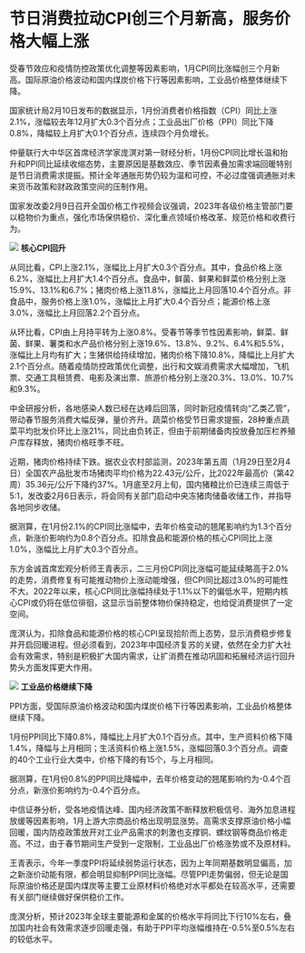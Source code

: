 # 节日消费拉动CPI创三个月新高，服务价格大幅上涨

受春节效应和疫情防控政策优化调整等因素影响，1月CPI同比涨幅创三个月新高。国际原油价格波动和国内煤炭价格下行等因素影响，工业品价格整体继续下降。

国家统计局2月10日发布的数据显示，1月份消费者价格指数（CPI）同比上涨2.1%，涨幅较去年12月扩大0.3个百分点；工业品出厂价格（PPI）同比下降0.8%，降幅较上月扩大0.1个百分点，连续四个月负增长。

仲量联行大中华区首席经济学家庞溟对第一财经分析，1月份CPI同比增长温和抬升和PPI同比延续收缩态势，主要原因是基数效应、季节因素叠加需求端回暖特别是节日消费需求提振。预计全年通胀形势仍较为温和可控，不必过度强调通胀对未来货币政策和财政政策空间的压制作用。

国家发改委2月9日召开全国价格工作视频会议强调，2023年各级价格主管部门要以稳物价为重点，强化市场保供稳价、深化重点领域价格改革、规范价格和收费行为。

![](https://inews.gtimg.com/newsapp_bt/0/15655548131/1000)
**核心CPI回升**

从同比看，CPI上涨2.1%，涨幅比上月扩大0.3个百分点。其中，食品价格上涨6.2%，涨幅比上月扩大1.4个百分点。食品中，鲜菌、鲜果和鲜菜价格分别上涨15.9%、13.1%和6.7%；猪肉价格上涨11.8%，涨幅比上月回落10.4个百分点。非食品中，服务价格上涨1.0%，涨幅比上月扩大0.4个百分点；能源价格上涨3.0%，涨幅比上月回落2.2个百分点。

从环比看，CPI由上月持平转为上涨0.8%。受春节等季节性因素影响，鲜菜、鲜菌、鲜果、薯类和水产品价格分别上涨19.6%、13.8%、9.2%、6.4%和5.5%，涨幅比上月均有扩大；生猪供给持续增加，猪肉价格下降10.8%，降幅比上月扩大2.1个百分点。随着疫情防控政策优化调整，出行和文娱消费需求大幅增加，飞机票、交通工具租赁费、电影及演出票、旅游价格分别上涨20.3%、13.0%、10.7%和9.3%。

中金研报分析，各地感染人数已经在达峰后回落，同时新冠疫情转向“乙类乙管”，带动春节服务消费大幅反弹，量价齐升。蔬菜价格受节日需求提振，28种重点蔬菜平均批发价环比上涨21%，同比由负转正，但由于前期储备肉投放叠加压栏养殖户库存释放，猪肉价格旺季不旺。

近期，猪肉价格持续下跌。据农业农村部监测，2023年第五周（1月29日至2月4日）全国农产品批发市场猪肉平均价格为22.43元/公斤，比2022年最高价（第42周）35.36元/公斤下降约37%。1月底至2月上旬，国内猪粮比价已连续三周低于5∶1，发改委2月6日表示，将会同有关部门启动中央冻猪肉储备收储工作，并指导各地同步收储。

据测算，在1月份2.1%的CPI同比涨幅中，去年价格变动的翘尾影响约为1.3个百分点，新涨价影响约为0.8个百分点。扣除食品和能源价格的核心CPI同比上涨1.0%，涨幅比上月扩大0.3个百分点。

东方金诚首席宏观分析师王青表示，二三月份CPI同比涨幅可能延续略高于2.0%的走势，消费修复有可能推动物价上涨动能增强，但CPI同比超过3.0%的可能性不大。2022年以来，核心CPI同比涨幅持续处于1.1%以下的偏低水平，短期内核心CPI或仍将在低位徘徊，这显示当前整体物价保持稳定，也给促消费提供了一定空间。

庞溟认为，扣除食品和能源价格的核心CPI呈现拾阶而上态势，显示消费稳步修复并开启回暖进程。但必须看到，2023年中国经济复苏的关键，依然在全力扩大社会有效需求，特别是积极扩大国内需求，让扩消费在推动巩固和拓展经济运行回升势头方面发挥更大作用。

![](https://inews.gtimg.com/newsapp_bt/0/15655548135/1000)
**工业品价格继续下降**

PPI方面，受国际原油价格波动和国内煤炭价格下行等因素影响，工业品价格整体继续下降。

1月份PPI同比下降0.8%，降幅比上月扩大0.1个百分点。其中，生产资料价格下降1.4%，降幅与上月相同；生活资料价格上涨1.5%，涨幅回落0.3个百分点。调查的40个工业行业大类中，价格下降的有15个，与上月相同。

据测算，在1月份0.8%的PPI同比降幅中，去年价格变动的翘尾影响约为-0.4个百分点，新涨价影响约为-0.4个百分点。

中信证券分析，受各地疫情达峰、国内经济政策不断释放积极信号、海外加息进程放缓等因素影响，1月上游大宗商品价格出现明显涨势。高需求支撑原油价格小幅回暖，国内防疫政策放开对工业产品需求的刺激也支撑铜、螺纹钢等商品价格走高。不过，由于春节期间生产受到一定限制，工业品出厂价格涨势或不及原材料。

王青表示，今年一季度PPI将延续弱势运行状态，因为上年同期基数明显偏高，加之新涨价动能有限，都会明显抑制PPI同比涨幅。尽管PPI走势偏弱，但无论是国际原油价格还是国内煤炭等主要工业原材料价格绝对水平都处在较高水平，还需要有关部门继续做好保供稳价工作。

庞溟分析，预计2023年全球主要能源和金属的价格水平将同比下行10%左右，叠加国内社会有效需求逐步回暖走强，有助于PPI平均涨幅维持在-0.5%至0.5%左右的较低水平。

